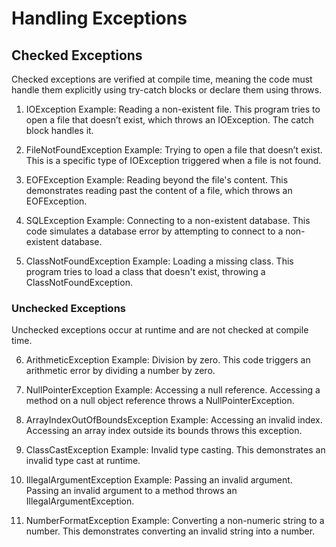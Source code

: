 # Handling Exceptions

## Checked Exceptions

Checked exceptions are verified at compile time, meaning the code must handle them explicitly using try-catch blocks or declare them using throws.

1. IOException
   Example: Reading a non-existent file. This program tries to open a file that doesn’t exist, which throws an IOException. The catch block handles it.

2. FileNotFoundException
   Example: Trying to open a file that doesn’t exist. This is a specific type of IOException triggered when a file is not found.

3. EOFException
   Example: Reading beyond the file's content. This demonstrates reading past the content of a file, which throws an EOFException.

4. SQLException
   Example: Connecting to a non-existent database. This code simulates a database error by attempting to connect to a non-existent database.

5. ClassNotFoundException
   Example: Loading a missing class. This program tries to load a class that doesn't exist, throwing a ClassNotFoundException.

### Unchecked Exceptions

Unchecked exceptions occur at runtime and are not checked at compile time.

6. ArithmeticException
   Example: Division by zero. This code triggers an arithmetic error by dividing a number by zero.

7. NullPointerException
   Example: Accessing a null reference. Accessing a method on a null object reference throws a NullPointerException.

8. ArrayIndexOutOfBoundsException
   Example: Accessing an invalid index. Accessing an array index outside its bounds throws this exception.

9. ClassCastException
   Example: Invalid type casting. This demonstrates an invalid type cast at runtime.

10. IllegalArgumentException
    Example: Passing an invalid argument. Passing an invalid argument to a method throws an IllegalArgumentException.

11. NumberFormatException
    Example: Converting a non-numeric string to a number. This demonstrates converting an invalid string into a number.
